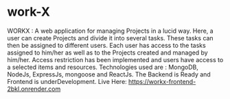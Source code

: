# work-X
WORKX : A web application for managing Projects in a lucid way. Here, a user can create Projects and divide it into several
tasks. These tasks can then be assigned to different users. Each user has access to the tasks assigned to him/her as well as to
the Projects created and managed by him/her. Access restriction has been implemented and users have access to a selected
items and resources. Technologies used are : MongoDB, NodeJs, ExpressJs, mongoose and ReactJs. The Backend is Ready
and Frontend is underDevelopment. 
Live Here: 
  https://workx-frontend-2bkl.onrender.com 
